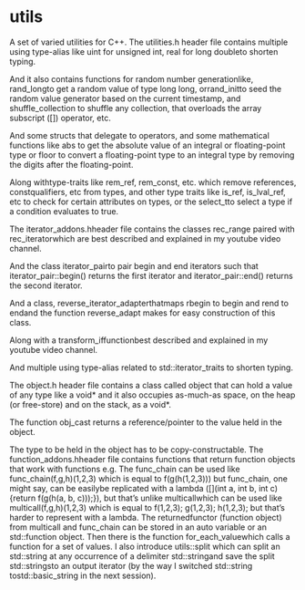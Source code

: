# utils
A set of varied utilities for C++.
The utilities.h header file contains multiple using type-alias like uint for unsigned int,
real for long doubleto shorten typing.

And it also contains functions for random number generationlike, 
rand_longto get a random value of type long long,
orrand_initto seed the random value generator based on the current timestamp,
and shuffle_collection to shuffle any collection, that overloads the array subscript ([]) operator, etc.

And some structs that delegate to operators, and some mathematical functions like abs to get the absolute value of an integral or floating-point type or floor to convert a floating-point type to an integral type by removing the digits after the floating-point.

Along withtype-traits like 
rem_ref, rem_const, etc. 
which remove references, constqualifiers, etc from types, and other type traits like 
is_ref, is_lval_ref, etc 
to check for certain attributes on types, 
or the select_tto select a type if a condition evaluates to true.

The iterator_addons.hheader file contains
the classes rec_range paired with rec_iteratorwhich are best described and explained in my youtube video channel.

And the class iterator_pairto pair begin and end iterators such that iterator_pair::begin() returns the first iterator and iterator_pair::end() returns the second iterator.

And a class, reverse_iterator_adapterthatmaps rbegin to begin and rend to endand the function reverse_adapt makes for easy construction of this class.

Along with a transform_iffunctionbest described and explained in my youtube video channel.

And multiple using type-alias related to std::iterator_traits to shorten typing.

The object.h header file contains a class called object that can hold a value of any type like a void* and it also occupies as-much-as space, on the heap (or free-store) and on the stack, as a void*.

The function obj_cast returns a reference/pointer to the value held in the object.

The type to be held in the object has to be copy-constructable.
The function_addons.hheader file contains functions that return function objects that work with functions e.g.
The func_chain can be used like
func_chain(f,g,h)(1,2,3) which is equal to
f(g(h(1,2,3)))
but func_chain, one might say, can be easilybe replicated with a lambda 
([](int a, int b, int c)
{return f(g(h(a, b, c)));}),
but that’s unlike multicallwhich can be used like
multicall(f,g,h)(1,2,3) which is equal to
f(1,2,3);
g(1,2,3);
h(1,2,3);
but that’s harder to represent with a lambda.
The returnedfunctor (function object) from multicall and func_chain can be stored in an auto variable or an std::function object.
Then there is the function for_each_valuewhich calls a function for a set of values. I also introduce utils::split which can split an std::string at any occurrence of a delimiter std::stringand save the split std::stringsto an output iterator (by the way I switched std::string tostd::basic_string in the next session).

